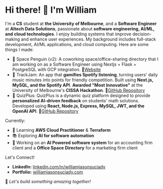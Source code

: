 # Hi there! 👋 I'm William  
I'm a **CS** student at **the University of Melbourne**, and a **Software Engineer** at **Altech Data Solutions**, passionate about **software engineering, AI/ML, and cloud technologies**. I enjoy building systems that improve decision-making and enhance user experiences. My background includes full-stack development, AI/ML applications, and cloud computing. Here are some things I made:
- 🌟 Space Penguin (v2): A coworking space/office-sharing directory that I am working on as a Software Engineer using Nextjs + Flask + PostgreSQL with GCP integration. 🔗[Website](https://spacepenguin.io/) 
- 🎵 TrackJam: An app that **gamifies Spotify listening**, turning users' daily music minutes into points for friendly competition. Built using **Next.js, MySQL, and the Spotify API**. **Awarded "Most Innovative"** at the University of Melbourne's **CISSA Hackathon**. 🔗[GitHub Repository](https://github.com/BobbySuciady/trackjam)
- 📝 QuizPlus: QuizPlus is a dynamic quiz platform designed to provide **personalized AI-driven feedback** on students' math solutions. Developed using **React, Node.js, Express, MySQL, JWT, and the OpenAI API**. 🔗[GitHub Repository](https://github.com/BobbySuciady/quizplus)

Currently:
- 🌱 Learning **AWS Cloud Practitioner** & **Terraform**
- 📚 Exploring **AI for software automation**
- 💼 Working on an **AI Powered software system** for an accounting firm client and a **Office Space Directory** for a marketing firm client

Let's Connect!
- **LinkedIn:** [linkedin.com/in/williamjasonsuciady](https://linkedin.com/in/williamjasonsuciady)
- **Portfolio:** [williamjasonsuciady.com](https://williamjasonsuciady.com)

🚀 *Let's build something amazing together!*
